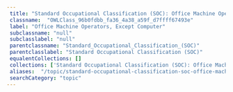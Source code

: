 ```yaml
--- 
 title: "Standard Occupational Classification (SOC): Office Machine Operators, Except Computer" 
 classname:  "OWLClass_96b0fdbb_fa36_4a38_a59f_d7ffff67493e" 
 label: "Office Machine Operators, Except Computer" 
 subclassname: "null" 
 subclasslabel: "null" 
 parentclassname: "Standard_Occupational_Classification_(SOC)" 
 parentclasslabel: "Standard Occupational Classification (SOC)" 
 equalentCollections: [] 
 collections: ['Standard Occupational Classification (SOC): Office Machine Operators, Except Computer']
 aliases:  "/topic/standard-occupational-classification-soc-office-machine-operators-except-computer"  
 searchCategory: "topic" 
---
```

